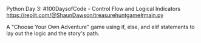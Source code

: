 
Python Day 3: #100DaysofCode - Control Flow and Logical Indicators
https://replit.com/@ShaunDawson/treasurehuntgame#main.py

A "Choose Your Own Adventure" game using if, else, and elif statements to lay out the logic and the story's path.

